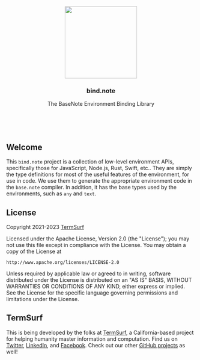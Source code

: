 <br/>
<br/>
<br/>
<br/>
<br/>
<br/>
<br/>

<p align='center'>
  <img src='https://github.com/termsurf/bind.note/blob/make/view/view.svg?raw=true' height='192'>
</p>

<h3 align='center'>bind.note</h3>
<p align='center'>
  The BaseNote Environment Binding Library
</p>

<br/>
<br/>
<br/>

## Welcome

This `bind.note` project is a collection of low-level environment APIs,
specifically those for JavaScript, Node.js, Rust, Swift, etc.. They are
simply the type definitions for most of the useful features of the
environment, for use in code. We use them to generate the appropriate
environment code in the `base.note` compiler. In addition, it has the
base types used by the environments, such as `any` and `text`.

## License

Copyright 2021-2023 <a href='https://term.surf'>TermSurf</a>

Licensed under the Apache License, Version 2.0 (the "License"); you may
not use this file except in compliance with the License. You may obtain
a copy of the License at

    http://www.apache.org/licenses/LICENSE-2.0

Unless required by applicable law or agreed to in writing, software
distributed under the License is distributed on an "AS IS" BASIS,
WITHOUT WARRANTIES OR CONDITIONS OF ANY KIND, either express or implied.
See the License for the specific language governing permissions and
limitations under the License.

## TermSurf

This is being developed by the folks at [TermSurf](https://term.surf), a
California-based project for helping humanity master information and
computation. Find us on [Twitter](https://twitter.com/termsurfcode),
[LinkedIn](https://www.linkedin.com/company/termsurf), and
[Facebook](https://www.facebook.com/termsurf). Check out our other
[GitHub projects](https://github.com/termsurf) as well!

